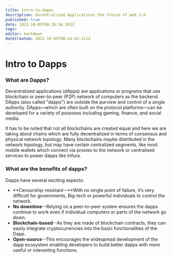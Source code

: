 ```yaml
---
title: intro-to-dapps
description: Decentralized Applications the future of web 3.0
published: true
date: 2022-10-05T08:28:54.581Z
tags: 
editor: markdown
dateCreated: 2022-10-05T08:24:42.311Z
---
```


# Intro to Dapps

### What are Dapps?

Decentralized applications (dApps) are applications or programs that use blockchain or peer-to-peer (P2P) network of computers as the backend. DApps (also called "dapps") are outside the purview and control of a single authority. DApps—which are often built on the protocol platforms—can be developed for a variety of purposes including gaming, finance, and social media.

It has to be noted that not all blockchains are created equal and here we are taking about chains which are fully decentralized in terms of consensus and physical network topology. Many blockchains maybe distributed in the network topology, but may have certain centralized segments, like most mobile wallets which connect via proxies to the network or centralised services to power dapps like Infura.

### What are the benefits of dapps?

Dapps have several exciting aspects:

* **Censorship-resistant--**With no single point of failure, it’s very difficult for governments, Big-tech or powerful individuals to control the network.
* **No downtime**--Relying on a peer-to-peer system ensures the dapps continue to work even if individual computers or parts of the network go down.
* **Blockchain-based**--As they are made of blockchain contracts, they can easily integrate cryptocurrencies into the basic functionalities of the Dapp.
* **Open-source**--This encourages the widespread development of the dapp ecosystem enabling developers to build better dapps with more useful or interesting functions.


